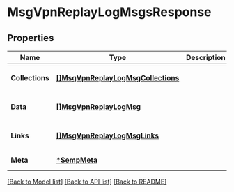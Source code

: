 # MsgVpnReplayLogMsgsResponse

## Properties
Name | Type | Description | Notes
------------ | ------------- | ------------- | -------------
**Collections** | [**[]MsgVpnReplayLogMsgCollections**](MsgVpnReplayLogMsgCollections.md) |  | [optional] [default to null]
**Data** | [**[]MsgVpnReplayLogMsg**](MsgVpnReplayLogMsg.md) |  | [optional] [default to null]
**Links** | [**[]MsgVpnReplayLogMsgLinks**](MsgVpnReplayLogMsgLinks.md) |  | [optional] [default to null]
**Meta** | [***SempMeta**](SempMeta.md) |  | [default to null]

[[Back to Model list]](../README.md#documentation-for-models) [[Back to API list]](../README.md#documentation-for-api-endpoints) [[Back to README]](../README.md)

